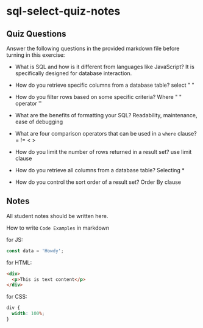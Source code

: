 # sql-select-quiz-notes

## Quiz Questions

Answer the following questions in the provided markdown file before turning in this exercise:

- What is SQL and how is it different from languages like JavaScript?
  It is specifically designed for database interaction.

- How do you retrieve specific columns from a database table?
  select " "

- How do you filter rows based on some specific criteria?
  Where " " operator ''

- What are the benefits of formatting your SQL?
  Readability, maintenance, ease of debugging

- What are four comparison operators that can be used in a `where` clause?
  = != < >

- How do you limit the number of rows returned in a result set?
  use limit clause

- How do you retrieve all columns from a database table?
  Selecting \*

- How do you control the sort order of a result set?
  Order By clause

## Notes

All student notes should be written here.

How to write `Code Examples` in markdown

for JS:

```javascript
const data = 'Howdy';
```

for HTML:

```html
<div>
  <p>This is text content</p>
</div>
```

for CSS:

```css
div {
  width: 100%;
}
```
